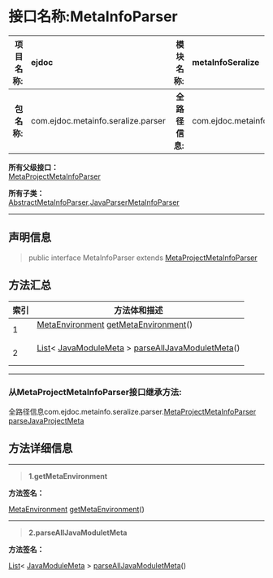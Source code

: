 # 接口名称:MetaInfoParser

|  **项目名称:**    |  ejdoc    |   **模块名称:**   |metaInfoSeralize|
| ----: | :---- | ----: |:---- |
|   **包名称:**   |  com.ejdoc.metainfo.seralize.parser    |   **全路径信息:**   |com.ejdoc.metainfo.seralize.parser.MetaInfoParser|











**所有父级接口：**  
[MetaProjectMetaInfoParser](/metaInfoSeralize/com/ejdoc/metainfo/seralize/parser/MetaProjectMetaInfoParser.md)

**所有子类：**  
[AbstractMetaInfoParser](/metaInfoSeralize/com/ejdoc/metainfo/seralize/parser/impl/AbstractMetaInfoParser.md),[JavaParserMetaInfoParser](/metaInfoSeralize/com/ejdoc/metainfo/seralize/parser/impl/javaparser/JavaParserMetaInfoParser.md)





---

## 声明信息

> public interface MetaInfoParser extends [MetaProjectMetaInfoParser](/metaInfoSeralize/com/ejdoc/metainfo/seralize/parser/MetaProjectMetaInfoParser.md)     














## 方法汇总

|   索引  |    方法体和描述   |
| ---- | ---- |
|1|[MetaEnvironment](/metaInfoSeralize/com/ejdoc/metainfo/seralize/env/MetaEnvironment.md) [getMetaEnvironment](#getmetaenvironment)()   <br/><br/>|
|2|[List](https://docs.oracle.com/javase/8/docs/api/java/util/List.html?is-external=true)< [JavaModuleMeta](/metaInfoSeralize/com/ejdoc/metainfo/seralize/model/JavaModuleMeta.md) > [parseAllJavaModuletMeta](#parsealljavamoduletmeta)()   <br/><br/>|




---

### 从MetaProjectMetaInfoParser接口继承方法:

全路径信息com.ejdoc.metainfo.seralize.parser.[MetaProjectMetaInfoParser](/metaInfoSeralize/com/ejdoc/metainfo/seralize/parser/MetaProjectMetaInfoParser.md)  
[parseJavaProjectMeta](/metaInfoSeralize/com/ejdoc/metainfo/seralize/parser/MetaProjectMetaInfoParser.md#parseJavaProjectMeta)




## 方法详细信息


---

> **1.<span id="getmetaenvironment">getMetaEnvironment</span>**

**方法签名：** 

  [MetaEnvironment](/metaInfoSeralize/com/ejdoc/metainfo/seralize/env/MetaEnvironment.md) [getMetaEnvironment](#getmetaenvironment)()   










---

> **2.<span id="parsealljavamoduletmeta">parseAllJavaModuletMeta</span>**

**方法签名：** 

  [List](https://docs.oracle.com/javase/8/docs/api/java/util/List.html?is-external=true)< [JavaModuleMeta](/metaInfoSeralize/com/ejdoc/metainfo/seralize/model/JavaModuleMeta.md) > [parseAllJavaModuletMeta](#parsealljavamoduletmeta)()   









